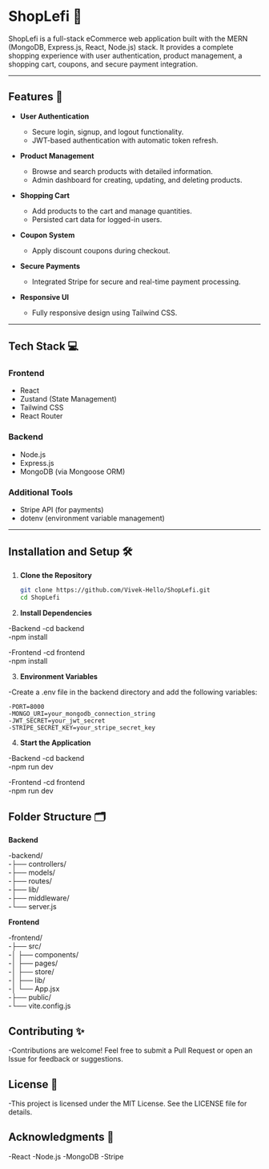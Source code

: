 # ShopLefi 🛒  

ShopLefi is a full-stack eCommerce web application built with the MERN (MongoDB, Express.js, React, Node.js) stack. It provides a complete shopping experience with user authentication, product management, a shopping cart, coupons, and secure payment integration.

---

## Features 🚀  

- **User Authentication**  
  - Secure login, signup, and logout functionality.  
  - JWT-based authentication with automatic token refresh.  

- **Product Management**  
  - Browse and search products with detailed information.  
  - Admin dashboard for creating, updating, and deleting products.  

- **Shopping Cart**  
  - Add products to the cart and manage quantities.  
  - Persisted cart data for logged-in users.  

- **Coupon System**  
  - Apply discount coupons during checkout.  

- **Secure Payments**  
  - Integrated Stripe for secure and real-time payment processing.  

- **Responsive UI**  
  - Fully responsive design using Tailwind CSS.  

---

## Tech Stack 💻  

### Frontend  
- React  
- Zustand (State Management)  
- Tailwind CSS  
- React Router  

### Backend  
- Node.js  
- Express.js  
- MongoDB (via Mongoose ORM)  

### Additional Tools  
- Stripe API (for payments)  
- dotenv (environment variable management)  

---

## Installation and Setup 🛠️  

1. **Clone the Repository**  
   ```bash  
   git clone https://github.com/Vivek-Hello/ShopLefi.git  
   cd ShopLefi  

2. **Install Dependencies** 

-Backend
    -cd backend  
    -npm install  
    
-Frontend
    -cd frontend  
    -npm install  


3. **Environment Variables**

-Create a .env file in the backend directory and add the following variables:

    -PORT=8000  
    -MONGO_URI=your_mongodb_connection_string  
    -JWT_SECRET=your_jwt_secret  
    -STRIPE_SECRET_KEY=your_stripe_secret_key  
    

4. **Start the Application**

-Backend
    -cd backend  
    -npm run dev  

-Frontend
    -cd frontend  
    -npm run dev 


## Folder Structure 🗂️


**Backend**

-backend/  
-├── controllers/  
-├── models/  
-├── routes/  
-├── lib/  
-├── middleware/  
-└── server.js  


**Frontend**

-frontend/  
-├── src/  
-│   ├── components/  
-│   ├── pages/  
-│   ├── store/  
-│   ├── lib/  
-│   └── App.jsx  
-├── public/  
-└── vite.config.js  


## Contributing ✨
-Contributions are welcome! Feel free to submit a Pull Request or open an Issue for feedback or suggestions.

## License 📄
-This project is licensed under the MIT License. See the LICENSE file for details.

## Acknowledgments 🙏
-React
-Node.js
-MongoDB
-Stripe
